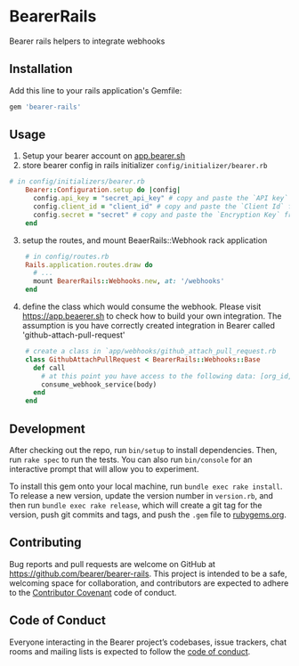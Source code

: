 # BearerRails

Bearer rails helpers to integrate webhooks

## Installation

Add this line to your rails application's Gemfile:

```ruby
gem 'bearer-rails'
```

## Usage

1. Setup your bearer account on [app.bearer.sh](https://app.bearer.sh/)
2. store bearer config in rails initializer `config/initializer/bearer.rb`

```ruby
# in config/initializers/bearer.rb
    Bearer::Configuration.setup do |config|
      config.api_key = "secret_api_key" # copy and paste the `API key` from https://app.bearer.sh/keys
      config.client_id = "client_id" # copy and paste the `Client Id` from https://app.bearer.sh/keys
      config.secret = "secret" # copy and paste the `Encryption Key` from https://app.beaerer.sh/keys
    end
```

3. setup the routes, and mount BeaerRails::Webhook rack application

```ruby
    # in config/routes.rb
    Rails.application.routes.draw do
      # ...
      mount BearerRails::Webhooks.new, at: '/webhooks'
    end
```

4. define the class which would consume the webhook. Please visit https://app.beaerer.sh to check how to build your own integration. The assumption is you have correctly created integration in Bearer called 'github-attach-pull-request'

```ruby
    # create a class in `app/webhooks/github_attach_pull_request.rb
    class GithubAttachPullRequest < BearerRails::Webhooks::Base
      def call
        # at this point you have access to the following data: [org_id, integration_id, body]
        consume_webhook_service(body)
      end
    end
```

## Development

After checking out the repo, run `bin/setup` to install dependencies. Then, run `rake spec` to run the tests. You can also run `bin/console` for an interactive prompt that will allow you to experiment.

To install this gem onto your local machine, run `bundle exec rake install`. To release a new version, update the version number in `version.rb`, and then run `bundle exec rake release`, which will create a git tag for the version, push git commits and tags, and push the `.gem` file to [rubygems.org](https://rubygems.org).

## Contributing

Bug reports and pull requests are welcome on GitHub at https://github.com/bearer/bearer-rails. This project is intended to be a safe, welcoming space for collaboration, and contributors are expected to adhere to the [Contributor Covenant](http://contributor-covenant.org) code of conduct.

## Code of Conduct

Everyone interacting in the Bearer project’s codebases, issue trackers, chat rooms and mailing lists is expected to follow the [code of conduct](https://github.com/bearer/bearer-rails/blob/master/CODE_OF_CONDUCT.md).
